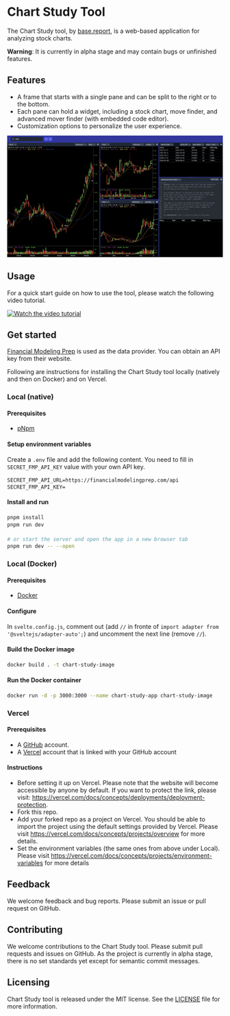 # Chart Study Tool

The Chart Study tool, by [base.report](https://base.report), is a web-based application for analyzing stock charts.

**Warning**: It is currently in alpha stage and may contain bugs or unfinished features.

## Features

- A frame that starts with a single pane and can be split to the right or to the bottom.
- Each pane can hold a widget, including a stock chart, move finder, and advanced mover finder (with embedded code editor).
- Customization options to personalize the user experience.

![Chart Study tool Screenshot](screenshot.png)

## Usage

For a quick start guide on how to use the tool, please watch the following video tutorial.

[![Watch the video tutorial](https://i3.ytimg.com/vi/zhncPj3sTYo/maxresdefault.jpg)](https://www.youtube.com/watch?v=zhncPj3sTYo)

## Get started

[Financial Modeling Prep](https://site.financialmodelingprep.com/developer) is used as the data provider. You can obtain an API key from their website.

Following are instructions for installing the Chart Study tool locally (natively and then on Docker) and on Vercel.

### Local (native)

#### Prerequisites

- [pNpm](https://pnpm.io)

#### Setup environment variables

Create a `.env` file and add the following content. You need to fill in `SECRET_FMP_API_KEY` value with your own API key.

```
SECRET_FMP_API_URL=https://financialmodelingprep.com/api
SECRET_FMP_API_KEY=
```

#### Install and run

```bash
pnpm install
pnpm run dev

# or start the server and open the app in a new browser tab
pnpm run dev -- --open
```

### Local (Docker)

#### Prerequisites

- [Docker](https://www.docker.com)

#### Configure

In `svelte.config.js`, comment out (add `//` in fronte of `import adapter from '@sveltejs/adapter-auto';`) and uncomment the next line (remove `//`).

#### Build the Docker image

```bash
docker build . -t chart-study-image
```

#### Run the Docker container

```bash
docker run -d -p 3000:3000 --name chart-study-app chart-study-image
```

### Vercel

#### Prerequisites

- A [GitHub](https://github.com) account.
- A [Vercel](http://vercel.com) account that is linked with your GitHub account

#### Instructions

- Before setting it up on Vercel. Please note that the website will become accessible by anyone by default. If you want to protect the link, please visit: https://vercel.com/docs/concepts/deployments/deployment-protection.
- Fork this repo.
- Add your forked repo as a project on Vercel. You should be able to import the project using the default settings provided by Vercel. Please visit https://vercel.com/docs/concepts/projects/overview for more details.
- Set the environment variables (the same ones from above under Local). Please visit https://vercel.com/docs/concepts/projects/environment-variables for more details

## Feedback

We welcome feedback and bug reports. Please submit an issue or pull request on GitHub.

## Contributing

We welcome contributions to the Chart Study tool. Please submit pull requests and issues on GitHub. As the project is currently in alpha stage, there is no set standards yet except for semantic commit messages.

## Licensing

Chart Study tool is released under the MIT license. See the [LICENSE](LICENSE) file for more information.
